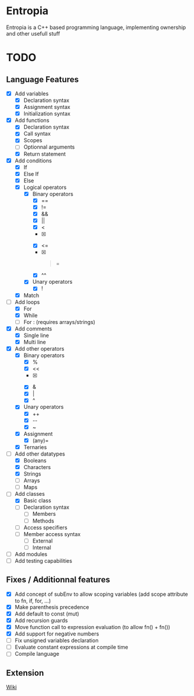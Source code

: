 # Entropia
Entropia is a C++ based programming language, implementing ownership and other usefull stuff

# TODO

## Language Features

- [x] Add variables
  - [x] Declaration syntax
  - [x] Assignment syntax
  - [x] Initialization syntax
- [x] Add functions
  - [x] Declaration syntax
  - [x] Call syntax
  - [x] Scopes
  - [ ] Optionnal arguments
  - [x] Return statement
- [x] Add conditions
  - [x] If
  - [x] Else If
  - [x] Else
  - [x] Logical operators
    - [x] Binary operators
      - [x] ==
      - [x] !=
      - [x] &&
      - [x] ||
      - [x] <
      - [x] >
      - [x] <=
      - [x] >=
      - [x] ^^
    - [x] Unary operators
      - [x] !
  - [x] Match
- [ ] Add loops
  - [x] For
  - [x] While
  - [ ] For : (requires arrays/strings)
- [x] Add comments
  - [x] Single line
  - [x] Multi line
- [x] Add other operators
  - [x] Binary operators
    - [x] %
    - [x] <<
    - [x] >>
    - [x] &
    - [x] |
    - [x] ^
  - [x] Unary operators
    - [x] ++
    - [x] --
    - [x] ~
  - [x] Assignment
    - [x] (any)=
  - [x] Ternaries
- [ ] Add other datatypes
  - [x] Booleans
  - [x] Characters
  - [x] Strings
  - [ ] Arrays
  - [ ] Maps
- [ ] Add classes
  - [x] Basic class
  - [ ] Declaration syntax
    - [ ] Members
    - [ ] Methods
  - [ ] Access specifiers
  - [ ] Member access syntax
    - [ ] External
    - [ ] Internal
- [ ] Add modules
- [ ] Add testing capabilities

## Fixes / Additionnal features

- [x] Add concept of subEnv to allow scoping variables (add scope attribute to fn, if, for, ...)
- [x] Make parenthesis precedence
- [x] Add default to const (mut)
- [x] Add recursion guards
- [x] Move function call to expression evaluation (to allow fn() + fn())
- [x] Add support for negative numbers
- [ ] Fix unsigned variables declaration
- [ ] Evaluate constant expressions at compile time
- [ ] Compile language

## Extension

[Wiki][wiki_lnk]



[wiki_lnk]: https://code.visualstudio.com/api/get-started/your-first-extension